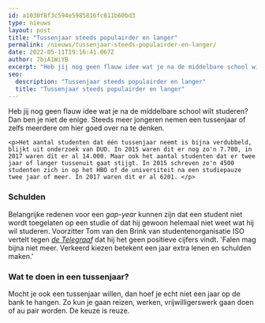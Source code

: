 ```yaml
---
id: a1030f8f3c594e5985816fc811b60bd3
type: nieuws
layout: post
title: "Tussenjaar steeds populairder en langer"
permalink: /nieuws/tussenjaar-steeds-populairder-en-langer/
date: 2022-05-11T19:16:41.067Z
author: 7biA1WiYB
excerpt: "Heb jij nog geen flauw idee wat je na de middelbare school wilt studeren? Dan ben je niet de enige. Steeds meer jongeren nemen een tussenjaar of zelfs meerdere om hier goed over na te denken.   "
seo:
  description: "Tussenjaar steeds populairder en langer"
  title: "Tussenjaar steeds populairder en langer"
---
```

Heb jij nog geen flauw idee wat je na de middelbare school wilt studeren? Dan ben je niet de enige. Steeds meer jongeren nemen een tussenjaar of zelfs meerdere om hier goed over na te denken.   

    <p>Het aantal studenten dat één tussenjaar neemt is bijna verdubbeld, blijkt uit onderzoek van DUO. In 2015 waren dit er nog zo'n 7.700, in 2017 waren dit er al 14.000. Maar ook het aantal studenten dat er twee jaar of langer tussenuit gaat stijgt. In 2015 schreven zo'n 4500 studenten zich in op het HBO of de universiteit na een studiepauze twee jaar of meer. In 2017 waren dit er al 6201. </p>
<h3>Schulden</h3>
<p>Belangrijke redenen voor een <em>gap-year</em> kunnen zijn dat een student niet wordt toegelaten op een studie of dat hij gewoon helemaal niet weet wat hij wil studeren. Voorzitter Tom van den Brink van studentenorganisatie ISO vertelt tegen <em><a href="https://www.telegraaf.nl/nieuws/2605939/studie-start-steeds-later">de Telegraaf</a></em> dat hij het geen positieve cijfers vindt. 'Falen mag bijna niet meer. Verkeerd kiezen betekent een jaar extra lenen en schulden maken.' </p>
<h3>Wat te doen in een tussenjaar?</h3>
<p>Mocht je ook een tussenjaar willen, dan hoef je echt niet een jaar op de bank te hangen. Zo kun je gaan reizen, werken, vrijwilligerswerk gaan doen of au pair worden. De keuze is reuze.</p>  
